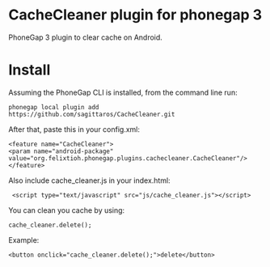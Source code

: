 CacheCleaner plugin for phonegap 3
==================================

PhoneGap 3 plugin to clear cache on Android. 

Install
========
Assuming the PhoneGap CLI is installed, from the command line run:
```
phonegap local plugin add https://github.com/sagittaros/CacheCleaner.git
```
After that, paste this in your config.xml: 
```
<feature name="CacheCleaner">
<param name="android-package" value="org.felixtioh.phonegap.plugins.cachecleaner.CacheCleaner"/>
</feature>
```
Also include cache_cleaner.js in your index.html:
```
 <script type="text/javascript" src="js/cache_cleaner.js"></script>
```

You can clean you cache by using:
```
cache_cleaner.delete();
```

Example:
```
<button onclick="cache_cleaner.delete();">delete</button>
```
